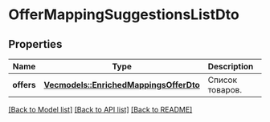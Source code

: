 # OfferMappingSuggestionsListDto

## Properties

Name | Type | Description | Notes
------------ | ------------- | ------------- | -------------
**offers** | [**Vec<models::EnrichedMappingsOfferDto>**](EnrichedMappingsOfferDTO.md) | Список товаров. | 

[[Back to Model list]](../README.md#documentation-for-models) [[Back to API list]](../README.md#documentation-for-api-endpoints) [[Back to README]](../README.md)


